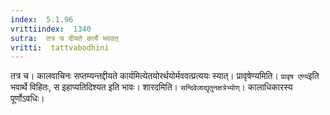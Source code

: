 ```yaml
---
index:  5.1.96
vrittiindex:  1340
sutra:  तत्र च दीयते कार्ये भववत्
vritti:  tattvabodhini 
---
```


तत्र च। कालवाचिनः सप्तम्यन्तद्दीयते कार्यमित्येतयोरर्थयोर्मववत्प्रत्ययः स्यात्। प्रावृषेण्यमिति। `प्रावृष एण्य`इति भवार्थे विहितः, स इहाप्यतिदिश्यत इति भावः। शारदमिति। `सन्दिवेलाद्यृतुनक्षत्रेभ्योण्`। कालाधिकारस्य पूर्णोऽवधिः।

